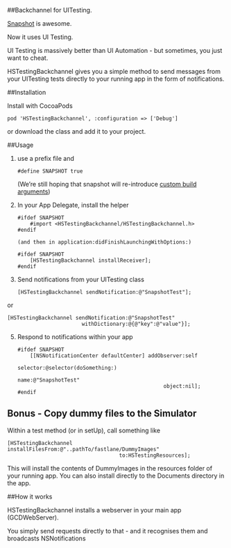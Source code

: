 
##Backchannel for UITesting.

[Snapshot][1] is awesome. 

Now it uses UI Testing.

UI Testing is massively better than UI Automation - but sometimes, you just want to cheat.

HSTestingBackchannel gives you a simple method to send messages from your UITesting tests directly to your running app in the form of notifications.

##Installation

Install with CocoaPods

    pod 'HSTestingBackchannel', :configuration => ['Debug']

or download the class and add it to your project.  

##Usage

 1. use a prefix file and 

        #define SNAPSHOT true

	(We’re still hoping that snapshot will re-introduce [custom build arguments][2])

 2. In your App Delegate, install the
    helper

        #ifdef SNAPSHOT
			#import <HSTestingBackchannel/HSTestingBackchannel.h>
		#endif

        (and then in application:didFinishLaunchingWithOptions:)

        #ifdef SNAPSHOT
            [HSTestingBackchannel installReceiver];
        #endif

 3. Send notifications from your UITesting class


        [HSTestingBackchannel sendNotification:@"SnapshotTest"];

or

    [HSTestingBackchannel sendNotification:@"SnapshotTest"
                            withDictionary:@{@"key":@"value"}];

 5. Respond to notifications within your app

        #ifdef SNAPSHOT
            [[NSNotificationCenter defaultCenter] addObserver:self
                                                     selector:@selector(doSomething:)
                                                         name:@"SnapshotTest" 
                                                       object:nil];    
        #endif


## Bonus -  Copy dummy files to the Simulator

Within a test method (or in setUp), call something like

	[HSTestingBackchannel installFilesFrom:@"..pathTo/fastlane/DummyImages" 
                                        to:HSTestingResources];



This will install the contents of DummyImages in the resources folder of your running app.
You can also install directly to the Documents directory in the app.

##How it works

HSTestingBackchannel installs a webserver in your main app (GCDWebServer). 

You simply send requests directly to that - and it recognises them and broadcasts NSNotifications


  [1]: https://github.com/KrauseFx/snapshot
  [2]: https://github.com/fastlane/snapshot/issues/241